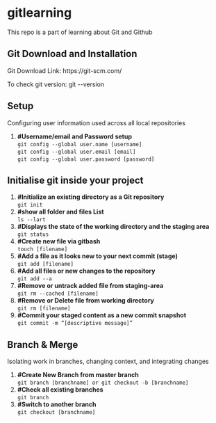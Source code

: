 # gitlearning
This repo is a part of learning about Git and Github

<h2>Git Download and Installation</h2>
Git Download Link: https://git-scm.com/

To check git version: git --version

<h2>Setup</h2>
<p>Configuring user information used across all local repositories</p>
<ol>
    <li>
        <b>#Username/email and Password setup</b><br>
        <code>git config --global user.name [username]</code> <br>
        <code>git config --global user.email [email]</code> <br>
        <code>git config --global user.password [password]</code>
    </li>
</ol>

<h2>Initialise git inside your project</h2>
<ol>
    <li>
        <b>#Initialize an existing directory as a Git repository</b><br>
        <code>git init</code>
    </li>
    <li>
        <b>#show all folder and files List</b><br>
        <code>ls --lart</code>
    </li>
    <li>
        <b>#Displays the state of the working directory and the staging area</b><br>
        <code>git status</code>
    </li>
    <li>
        <b>#Create new file via gitbash</b><br>
        <code>touch [filename]</code>
    </li>
    <li>
        <b>#Add a file as it looks new to your next commit (stage)</b><br>
        <code>git add [filename]</code>
    </li>
    <li>
        <b>#Add all files or new changes to the repository</b><br>
        <code>git add --a</code>
    </li>
    <li>
        <b>#Remove or untrack added file from staging-area</b><br>
        <code>git rm --cached [filename]</code>
    </li>
    <li>
        <b>#Remove or Delete file from working directory</b><br>
        <code>git rm [filename]</code>
    </li>
    <li>
        <b>#Commit your staged content as a new commit snapshot</b><br>
        <code>git commit -m “[descriptive message]”</code>
    </li>
</ol>

<h2>Branch & Merge</h2>
<p>Isolating work in branches, changing context, and integrating changes</p>
<ol>
    <li>
        <b>#Create New Branch from master branch</b><br>
        <code>git branch [branchname] or git checkout -b [branchname]</code>
    </li>
    <li>
        <b>#Check all existing branches</b><br>
        <code>git branch</code>
    </li>
    <li>
        <b>#Switch to another branch</b><br>
        <code>git checkout [branchname]</code>
    </li>
</ol>
